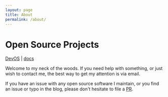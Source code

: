 ```yaml
---
layout: page
title: About
permalink: /about/
---
```


# Open Source Projects
[DevOS](https://github.com/divnix/devos) | [docs](https://devos.divnix.com)

Welcome to my neck of the woods. If you need help with something, or just wish
to contact me, the best way to get my attention is via email.

If you have an issue with any open source software I maintain, or you find an
issue or typo in the blog, please don't hesitate to file a
[PR](https://github.com/nrdxp/nrdxp.github.io).
